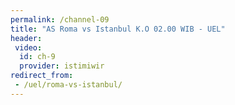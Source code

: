 ```yaml
---
permalink: /channel-09
title: "AS Roma vs Istanbul K.O 02.00 WIB - UEL"
header:
 video:
  id: ch-9
  provider: istimiwir
redirect_from:
 - /uel/roma-vs-istanbul/
---
```

